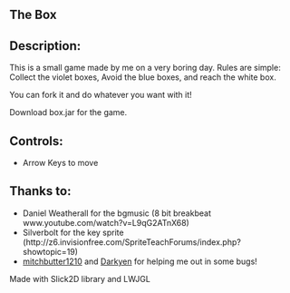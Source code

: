 <h2>The Box</h2>


<h2>Description:</h2>

This is a small game made by me on a very boring day. Rules are simple: Collect the violet boxes, Avoid the blue boxes, and reach the white box.
  
You can fork it and do whatever you want with it!
  
Download box.jar for the game.

<h2>Controls:</h2>
<ul>
<li>Arrow Keys to move</li>
</ul>

<h2>Thanks to:</h2>

<ul>
<li>Daniel Weatherall for the bgmusic (8 bit breakbeat www.youtube.com/watch?v=L9qG2ATnX68)</li>

<li>Silverbolt for the key sprite (http://z6.invisionfree.com/SpriteTeachForums/index.php?showtopic=19)</li>

<li><a href='htttp://reddit.com/u/mitchbutter1210'>mitchbutter1210</a> and <a href='htttp://reddit.com/u/Darkyen'>Darkyen</a> for helping me out in some bugs!</li>
</ul>

Made with Slick2D library and LWJGL

